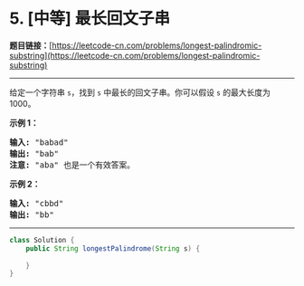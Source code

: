 # 5. [中等] 最长回文子串

**题目链接：**[https://leetcode-cn.com/problems/longest-palindromic-substring](https://leetcode-cn.com/problems/longest-palindromic-substring)

---

<div class="content__1Y2H">
 <div class="notranslate">
  <p>给定一个字符串 <code>s</code>，找到 <code>s</code> 中最长的回文子串。你可以假设&nbsp;<code>s</code> 的最大长度为 1000。</p> 
  <p><strong>示例 1：</strong></p> 
  <pre class="language-text"><strong>输入:</strong> "babad"
<strong>输出:</strong> "bab"
<strong>注意:</strong> "aba" 也是一个有效答案。
</pre> 
  <p><strong>示例 2：</strong></p> 
  <pre class="language-text"><strong>输入:</strong> "cbbd"
<strong>输出:</strong> "bb"
</pre> 
 </div>
</div>

---

```java
class Solution {
    public String longestPalindrome(String s) {
        
    }
}
```